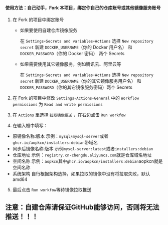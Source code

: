 #### 使用方法：自己动手，Fork 本项目，绑定你自己的仓库账号或其他镜像服务账号

1. 在 Fork 的项目中绑定账号
    - 如果要使用自建仓库镜像服务

      在 `Settings`-`Secrets and variables`-`Actions` 选择 `New repository secret` 新建 `DOCKER_USERNAME`（你的 Docker
      用户名） 和 `DOCKER_PASSWORD`（你的 Docker 密码） 两个 Secrets

    - 如果需要使用其它镜像服务，例如腾讯云、阿里云等

      在 `Settings`-`Secrets and variables`-`Actions` 选择 `New repository secret` 新建 `DOCKER_USERNAME`（你的其它镜像服务用户名）
      和 `DOCKER_PASSWORD`（你的其它镜像服务密码）两个 Secrets
      
2. 在 Fork 的项目中修改 `Settings`-`Actions`-`General` 中的 `Workflow permissions` 为 `Read and write permissions`

3. 在 `Actions` 里选择 `拉取镜像推送` ，在右边点击 `Run workfow`

4. 在输入框中填写：
 - 原镜像名称:版本 示例：`mysql/mysql-server`或者`ghcr.io/aopkcn/installers:debian`带域名
 - 同步后镜像名称:版本 示例`mysql-server:latest`或者`installers:debian`
 - 仓库地址 示例：`registry.cn-chengdu.aliyuncs.com`就是仓库域名地址
 - 空间名称 示例：`aopkcn`其中`ghcr.io/aopkcn/installers:debian`aopkcn就是空间名称
 - 系统架构 自行根据架构选择，如果拉取的镜像中没有将拉取失败，默认amd64

5. 最后点击 `Run workfow`等待镜像拉取推送

## 注意：自建仓库请保证GitHub能够访问，否则将无法推送！！！ 
